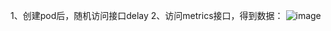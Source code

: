1、创建pod后，随机访问接口delay
2、访问metrics接口，得到数据：
![image](https://user-images.githubusercontent.com/8605741/145831114-3469ac30-e2a1-473b-b6b2-b071709352d5.png)
